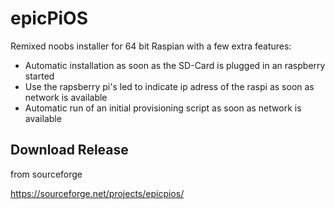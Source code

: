 # epicPiOS
Remixed noobs installer for 64 bit Raspian with a few extra features:
- Automatic installation as soon as the SD-Card is plugged in an raspberry started
- Use the rapsberry pi's led to indicate ip adress of the raspi as soon as network is available
- Automatic run of an initial provisioning script as soon as network is available
## Download Release

from sourceforge

https://sourceforge.net/projects/epicpios/
